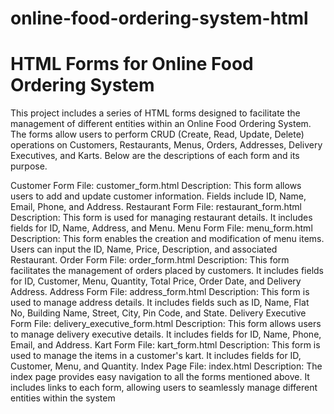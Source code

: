 # online-food-ordering-system-html

# HTML Forms for Online Food Ordering System
This project includes a series of HTML forms designed to facilitate the management of different entities within an Online Food Ordering System. The forms allow users to perform CRUD (Create, Read, Update, Delete) operations on Customers, Restaurants, Menus, Orders, Addresses, Delivery Executives, and Karts. Below are the descriptions of each form and its purpose.

Customer Form
File: customer_form.html
Description: This form allows users to add and update customer information. Fields include ID, Name, Email, Phone, and Address.
Restaurant Form
File: restaurant_form.html
Description: This form is used for managing restaurant details. It includes fields for ID, Name, Address, and Menu.
Menu Form
File: menu_form.html
Description: This form enables the creation and modification of menu items. Users can input the ID, Name, Price, Description, and associated Restaurant.
Order Form
File: order_form.html
Description: This form facilitates the management of orders placed by customers. It includes fields for ID, Customer, Menu, Quantity, Total Price, Order Date, and Delivery Address.
Address Form
File: address_form.html
Description: This form is used to manage address details. It includes fields such as ID, Name, Flat No, Building Name, Street, City, Pin Code, and State.
Delivery Executive Form
File: delivery_executive_form.html
Description: This form allows users to manage delivery executive details. It includes fields for ID, Name, Phone, Email, and Address.
Kart Form
File: kart_form.html
Description: This form is used to manage the items in a customer's kart. It includes fields for ID, Customer, Menu, and Quantity.
Index Page
File: index.html
Description: The index page provides easy navigation to all the forms mentioned above. It includes links to each form, allowing users to seamlessly manage different entities within the system